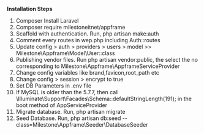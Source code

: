 <b>Installation Steps</b>

<ol>

<li>Composer Install Laravel</li>
<li>Composer require milestoneitnet/appframe</li>
<li>Scaffold with authentication. Run, php artisan make:auth</li>
<li>Comment every routes in wep.php including Auth::routes</li>
<li>Update config > auth > providers > users > model >> Milestone\Appframe\Model\User::class </li>
<li>Publishing vendor files. Run php artisan vendor:public, the select the no corresponding to Milestone\Appframe\AppframeServiceProvider</li>
<li>Change config variables like brand,favicon,root_path etc</li>
<li>Change config > session > encrypt to true</li>
<li>Set DB Parameters in .env file</li>
<li>If MySQL is older than the 5.7.7, then call \Illuminate\Support\Facades\Schema::defaultStringLength(191); in the boot method of AppServiceProvider</li>
<li>Migrate database. Run, php artisan migrate</li>
<li>Seed Database. Run, php artisan db:seed --class=Milestone\Appframe\Seeder\DatabaseSeeder</li>

</ol>
